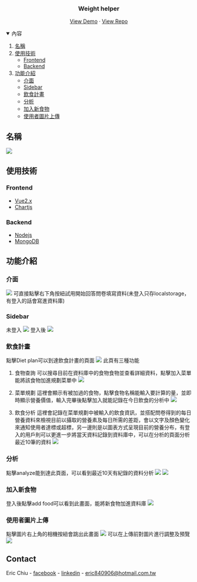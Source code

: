 


<!-- PROJECT LOGO -->
<br />
<p align="center">
  <h3 align="center">Weight helper</h3>

  <p align="center">
    <a href="https://eric840906.github.io/WeightHelper/#/">View Demo</a>
    ·
    <a href="https://github.com/eric840906/WeightHelper">View Repo</a>
  </p>
</p>



<!-- TABLE OF CONTENTS -->
<details open="open">
  <summary>內容</summary>
  <ol>
    <li>
        <a href="#名稱">名稱</a>
    </li>
    <li>
        <a href="#使用技術">使用技術</a>
        <ul>
            <li>
                <a href="#Frontend">Frontend</a>
            </li>
            <li>
                <a href="#Backend">Backend</a>
            </li>
        </ul>
    </li>
    <li>
        <a href="#功能介紹">功能介紹</a>
        <ul>
            <li>
                <a href="#介面">介面</a>
            </li>
            <li>
                <a href="#Sidebar">Sidebar</a>
            </li>
            <li>
                <a href="#飲食計畫">飲食計畫</a>
            </li>
            <li>
                <a href="#分析">分析</a>
            </li>
            <li>
                <a href="#加入新食物">加入新食物</a>
            </li>
            <li>
                <a href="#使用者圖片上傳">使用者圖片上傳</a>
            </li>
        </ul>
    </li>
  </ol>
</details>



<!-- ABOUT THE PROJECT -->
## 名稱
![](https://i.imgur.com/knHIOEk.png)


## 使用技術

### Frontend
* [Vue2.x](https://vuejs.org/)
* [Chartjs](https://www.chartjs.org/samples/latest/)

### Backend
* [Nodejs](https://nodejs.org/dist/latest-v8.x/docs/api/fs.html)
* [MongoDB](https://www.mongodb.com/)



<!-- GETTING STARTED -->
## 功能介紹

### 介面
![](https://i.imgur.com/B0M7SSt.png)
可直接點擊右下角按紐試用開始回答問卷填寫資料(未登入只存localstorage，有登入的話會寫進資料庫)
### Sidebar
未登入
![](https://i.imgur.com/cplGNjb.png)
登入後
![](https://i.imgur.com/I7h31tE.png)
### 飲食計畫
點擊Diet plan可以到達飲食計畫的頁面
![](https://i.imgur.com/8zRbFLQ.png)
此頁有三種功能
1. 食物查詢
可以搜尋目前在資料庫中的食物食物並查看詳細資料，點擊加入菜單能將該食物加進規劃菜單中
![](https://i.imgur.com/SCys5Sr.png)

2. 菜單規劃
這裡會顯示有被加過的食物，點擊食物名稱能輸入要計算的量，並即時顯示營養價值，輸入完畢後點擊加入就能記錄在今日飲食的分析中
![](https://i.imgur.com/VVYcKrY.png)

3. 飲食分析
這裡會記錄在菜單規劃中被輸入的飲食資訊，並搭配問卷得到的每日營養資料來檢視目前以攝取的營養素及每日所需的差距，會以文字及顏色變化來通知使用者達標或超標，另一邊則是以圖表方式呈現目前的營養分布，有登入的用戶則可以更進一步將當天資料記錄到資料庫中，可以在分析的頁面分析最近10筆的資料
![](https://i.imgur.com/29DZEw2.png)
### 分析
點擊analyze能到達此頁面，可以看到最近10天有紀錄的資料分析
![](https://i.imgur.com/H0JmXYf.png)
![](https://i.imgur.com/5KIgSIh.png)

### 加入新食物
登入後點擊add food可以看到此畫面，能將新食物加進資料庫
![](https://i.imgur.com/OCvKUjh.png)

### 使用者圖片上傳
點擊圖片右上角的相機按紐會跳出此畫面
![](https://i.imgur.com/zQFH4Po.png)
可以在上傳前對圖片進行調整及預覽
![](https://i.imgur.com/jyLDdvj.png)





<!-- CONTACT -->
## Contact

Eric Chiu - [facebook](https://www.facebook.com/profile.php?id=100004245940194) - [linkedin](https://www.linkedin.com/in/eric-chiu-911a5a174/) - eric840906@hotmail.com.tw








<!-- MARKDOWN LINKS & IMAGES -->
<!-- https://www.markdownguide.org/basic-syntax/#reference-style-links -->
